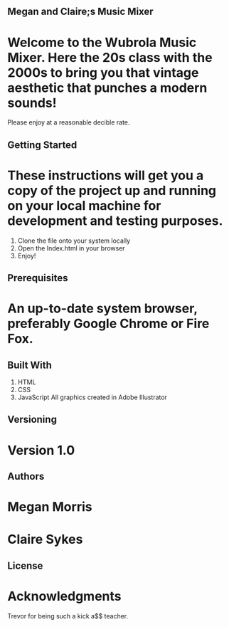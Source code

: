 ## Megan and Claire;s Music Mixer

# Welcome to the Wubrola Music Mixer. Here the 20s class with the 2000s to bring you that vintage aesthetic that punches a modern sounds! 
Please enjoy at a reasonable decible rate.

## Getting Started
# These instructions will get you a copy of the project up and running on your local machine for development and testing purposes. 
1. Clone the file onto your system locally
2. Open the Index.html in your browser
3. Enjoy! 

## Prerequisites
# An up-to-date system browser, preferably Google Chrome or Fire Fox.


## Built With
1. HTML
2. CSS
3. JavaScript 
All graphics created in Adobe Illustrator 

## Versioning
# Version 1.0

## Authors
# Megan Morris
# Claire Sykes

## License

# Acknowledgments

Trevor for being such a kick a$$ teacher.
